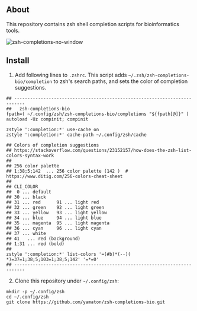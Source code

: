 ## About
This repository contains zsh shell completion scripts for bioinformatics tools.

![zsh-completions-no-window](https://user-images.githubusercontent.com/256288/154776190-a4991546-1af7-4c50-95d5-8f6872464992.svg)

## Install
1. Add following lines to `.zshrc`. This script adds `~/.zsh/zsh-completions-bio/completion` to zsh's search paths, and sets the color of completion suggestions.

```shell
## --------------------------------------------------------------------------
##   zsh-completions-bio
fpath=( ~/.config/zsh/zsh-completions-bio/completions "${fpath[@]}" )
autoload -Uz compinit; compinit

zstyle ':completion:*' use-cache on
zstyle ':completion:*' cache-path ~/.config/zsh/cache

## Colors of completion suggestions
## https://stackoverflow.com/questions/23152157/how-does-the-zsh-list-colors-syntax-work
##
## 256 color palette
## 1;38;5;142  ... 256 color palette (142 )  # https://www.ditig.com/256-colors-cheat-sheet
##
## CLI_COLOR
##  0 ... default
## 30 ... black
## 31 ... red      91 ... light red
## 32 ... green    92 ... light green
## 33 ... yellow   93 ... light yellow
## 34 ... blue     94 ... light blue
## 35 ... magenta  95 ... light magenta
## 36 ... cyan     96 ... light cyan
## 37 ... white
## 41   ... red (background)
## 1;31 ... red (bold)
##
zstyle ':completion:*' list-colors '=(#b)*(--)( *)=37=1;38;5;103=1;38;5;142' '=*=0'
## --------------------------------------------------------------------------

```

2. Clone this repository under `~/.config/zsh`:

```shell
mkdir -p ~/.config/zsh
cd ~/.config/zsh
git clone https://github.com/yamaton/zsh-completions-bio.git
```
